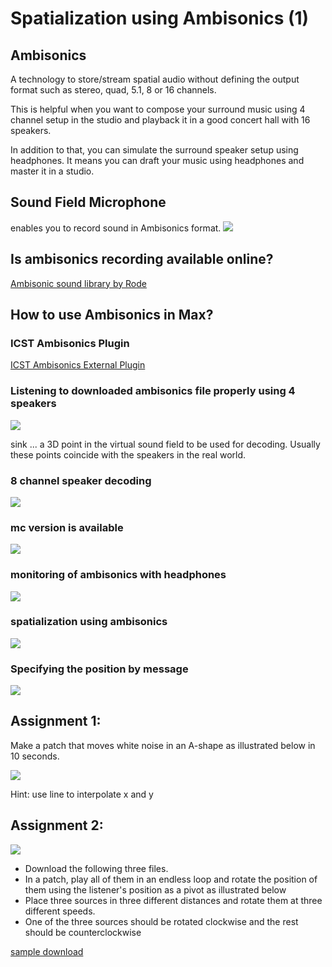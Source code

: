 # Spatialization using Ambisonics (1)

## Ambisonics
A technology to store/stream spatial audio without defining the output format such as stereo, quad, 5.1, 8 or 16 channels.

This is helpful when you want to compose your surround music using 4 channel setup in the studio and playback it in a good concert hall with 16 speakers.

In addition to that, you can simulate the surround speaker setup using headphones. It means you can draft your music using headphones and master it in a studio.

## Sound Field Microphone

enables you to record sound in Ambisonics format.
![](K6/png/soundfield_microphone.jpg)

## Is ambisonics recording available online?

[Ambisonic sound library by Rode](https://library.soundfield.com/)

## How to use Ambisonics in Max?

### ICST Ambisonics Plugin
[ICST Ambisonics External Plugin](https://www.zhdk.ch/forschung/icst/software-downloads-5379/downloads-ambisonics-externals-for-maxmsp-5381)

### Listening to downloaded ambisonics file properly using 4 speakers
![](K6/png/decode.png)

sink ... a 3D point in the virtual sound field to be used for decoding. Usually these points coincide with the speakers in the real world.


### 8 channel speaker decoding
![](K6/png/decode_8.png)


### mc version is available

![](K6/png/decode_8_mc.png)

### monitoring of ambisonics with headphones

![](K6/png/binaural.png)

### spatialization using ambisonics

![](K6/png/encode.png)

### Specifying the position by message

![](K6/png/message.png)

## Assignment 1:

Make a patch that moves white noise in an A-shape as illustrated below in 10 seconds.

![](K6/png/assignment.png)

Hint: use line to interpolate x and y

## Assignment 2:
![](K6/png/3rotation.jpg)

- Download the following three files. 
- In a patch, play all of them in an endless loop and rotate the position of them using the listener's position as a pivot as illustrated below
- Place three sources in three different distances and rotate them at three different speeds.
- One of the three sources should be rotated clockwise and the rest should be counterclockwise

[sample download](compress.zip)
